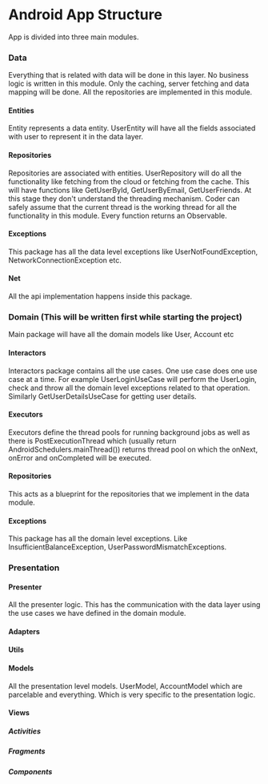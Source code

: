 # Android App Structure


App is divided into three main modules.

### Data

Everything that is related with data will be done in this layer. No business logic is written in
 this module. Only the caching, server fetching and data mapping will be done. All the
 repositories are implemented in this module.

#### Entities
Entity represents a data entity. UserEntity will have all the fields associated with user to
represent it in the data layer.

#### Repositories
Repositories are associated with entities. UserRepository will do all the functionality like
fetching from the cloud or fetching from the cache. This will have functions like GetUserById,
GetUserByEmail, GetUserFriends. At this stage they don't understand the threading mechanism.
Coder can safely assume that the current thread is the working thread for all the functionality
in this module. Every function returns an Observable.

#### Exceptions
This package has all the data level exceptions like UserNotFoundException,
NetworkConnectionException etc.

#### Net
All the api implementation happens inside this package.

### Domain (This will be written first while starting the project)

Main package will have all the domain models like User, Account etc

#### Interactors
Interactors package contains all the use cases. One use case does one use case at a time. For
example UserLoginUseCase will perform the UserLogin, check and throw all the domain level
exceptions related to that operation. Similarly GetUserDetailsUseCase for getting user details.

#### Executors
Executors define the thread pools for running background jobs as well as there is
PostExecutionThread which (usually return AndroidSchedulers.mainThread()) returns thread pool on
which the onNext, onError and onCompleted will be executed.

#### Repositories
This acts as a blueprint for the repositories that we implement in the data module.

#### Exceptions
This package has all the domain level exceptions. Like InsufficientBalanceException,
UserPasswordMismatchExceptions.


### Presentation

#### Presenter
All the presenter logic. This has the communication with the data layer using the use cases we
have defined in the domain module.
#### Adapters
#### Utils
#### Models
All the presentation level models. UserModel, AccountModel which are parcelable and everything.
Which is very specific to the presentation logic.
#### Views
##### Activities
##### Fragments
##### Components